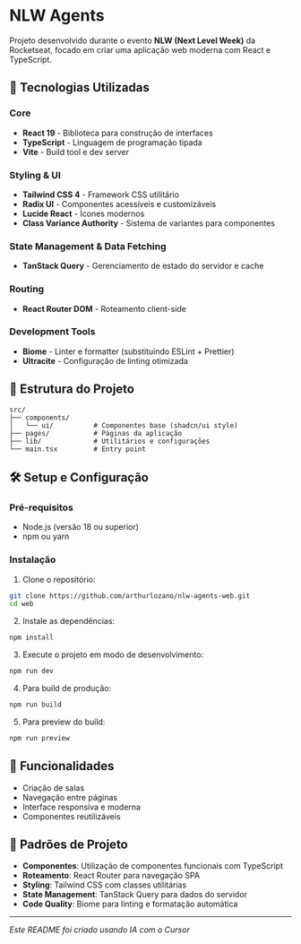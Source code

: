 # NLW Agents

Projeto desenvolvido durante o evento **NLW (Next Level Week)** da Rocketseat, focado em criar uma aplicação web moderna com React e TypeScript.

## 🚀 Tecnologias Utilizadas

### Core
- **React 19** - Biblioteca para construção de interfaces
- **TypeScript** - Linguagem de programação tipada
- **Vite** - Build tool e dev server

### Styling & UI
- **Tailwind CSS 4** - Framework CSS utilitário
- **Radix UI** - Componentes acessíveis e customizáveis
- **Lucide React** - Ícones modernos
- **Class Variance Authority** - Sistema de variantes para componentes

### State Management & Data Fetching
- **TanStack Query** - Gerenciamento de estado do servidor e cache

### Routing
- **React Router DOM** - Roteamento client-side

### Development Tools
- **Biome** - Linter e formatter (substituindo ESLint + Prettier)
- **Ultracite** - Configuração de linting otimizada

## 📁 Estrutura do Projeto

```
src/
├── components/
│   └── ui/          # Componentes base (shadcn/ui style)
├── pages/           # Páginas da aplicação
├── lib/             # Utilitários e configurações
└── main.tsx         # Entry point
```

## 🛠️ Setup e Configuração

### Pré-requisitos
- Node.js (versão 18 ou superior)
- npm ou yarn

### Instalação

1. Clone o repositório:
```bash
git clone https://github.com/arthurlozano/nlw-agents-web.git
cd web
```

2. Instale as dependências:
```bash
npm install
```

3. Execute o projeto em modo de desenvolvimento:
```bash
npm run dev
```

4. Para build de produção:
```bash
npm run build
```

5. Para preview do build:
```bash
npm run preview
```

## 🎯 Funcionalidades

- Criação de salas
- Navegação entre páginas
- Interface responsiva e moderna
- Componentes reutilizáveis

## 📝 Padrões de Projeto

- **Componentes**: Utilização de componentes funcionais com TypeScript
- **Roteamento**: React Router para navegação SPA
- **Styling**: Tailwind CSS com classes utilitárias
- **State Management**: TanStack Query para dados do servidor
- **Code Quality**: Biome para linting e formatação automática

---

*Este README foi criado usando IA com o Cursor* 